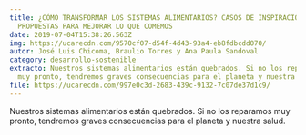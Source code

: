 ```yaml
---
title: ¿CÓMO TRANSFORMAR LOS SISTEMAS ALIMENTARIOS? CASOS DE INSPIRACIÓN Y
  PROPUESTAS PARA MEJORAR LO QUE COMEMOS
date: 2019-07-04T15:38:26.563Z
img: https://ucarecdn.com/9570cf07-d54f-4d43-93a4-eb8fdbcdd070/
autor: José Luis Chicoma, Braulio Torres y Ana Paula Sandoval
category: desarrollo-sostenible
extracto: Nuestros sistemas alimentarios están quebrados. Si no los reparamos
  muy pronto, tendremos graves consecuencias para el planeta y nuestra salud.
file: https://ucarecdn.com/997e0c3d-2683-439c-9132-7c07de37d1c9/
---
```

<!--StartFragment-->

Nuestros sistemas alimentarios están quebrados. Si no los reparamos muy pronto, tendremos graves consecuencias para el planeta y nuestra salud.

<!--EndFragment-->